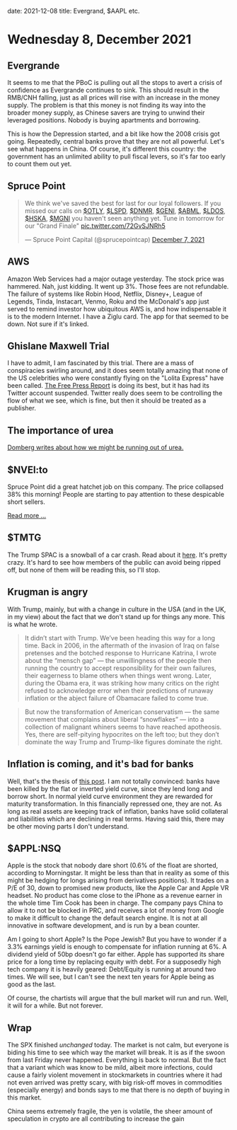 date: 2021-12-08
title: Evergrand, $AAPL etc.

# Wednesday  8, December 2021

## Evergrande

It seems to me that the PBoC is pulling out all the stops to avert a crisis of confidence as Evergrande continues to sink.
This should result in the RMB/CNH falling, just as all prices will rise with an increase in the money supply.
The problem is that this money is not finding its way into the broader money supply, 
as Chinese savers are trying to unwind their leveraged positions.
Nobody is buying apartments and borrowing.

This is how the Depression started, and a bit like how the 2008 crisis got going.
Repeatedly, central banks prove that they are not all powerful.
Let's see what happens in China.
Of course, it's different this country: the government has an unlimited ability to pull fiscal levers,
so it's far too early to count them out yet.

## Spruce Point

<blockquote class="twitter-tweet"><p lang="en" dir="ltr">We think we&#39;ve saved the best for last for our loyal followers. If you missed our calls on <a href="https://twitter.com/search?q=%24OTLY&amp;src=ctag&amp;ref_src=twsrc%5Etfw">$OTLY</a>, <a href="https://twitter.com/search?q=%24LSPD&amp;src=ctag&amp;ref_src=twsrc%5Etfw">$LSPD</a>, <a href="https://twitter.com/search?q=%24DNMR&amp;src=ctag&amp;ref_src=twsrc%5Etfw">$DNMR</a>, <a href="https://twitter.com/search?q=%24GENI&amp;src=ctag&amp;ref_src=twsrc%5Etfw">$GENI</a>, <a href="https://twitter.com/search?q=%24ABML&amp;src=ctag&amp;ref_src=twsrc%5Etfw">$ABML</a>, <a href="https://twitter.com/search?q=%24LDOS&amp;src=ctag&amp;ref_src=twsrc%5Etfw">$LDOS</a>, <a href="https://twitter.com/search?q=%24HSKA&amp;src=ctag&amp;ref_src=twsrc%5Etfw">$HSKA</a>, <a href="https://twitter.com/search?q=%24MGNI&amp;src=ctag&amp;ref_src=twsrc%5Etfw">$MGNI</a> you haven&#39;t seen anything yet. Tune in tomorrow for our &quot;Grand Finale&quot; <a href="https://t.co/72GvSJNRh5">pic.twitter.com/72GvSJNRh5</a></p>&mdash; Spruce Point Capital (@sprucepointcap) <a href="https://twitter.com/sprucepointcap/status/1468329456632795141?ref_src=twsrc%5Etfw">December 7, 2021</a></blockquote> <script async src="https://platform.twitter.com/widgets.js" charset="utf-8"></script>

## AWS

Amazon Web Services had a major outage yesterday.
The stock price was hammered.
Nah, just kidding. It went up 3%. 
Those fees are not refundable. 
The failure of systems like Robin Hood, Netflix, Disney+, League of Legends, Tinda, Instacart, Venmo, Roku and the McDonald's app just served to remind investor how ubiquitous AWS is, and how indispensable it is to the modern Internet.
I have a Ziglu card.
The app for that seemed to be down. Not sure if it's linked.

## Ghislane Maxwell Trial

I have to admit, I am fascinated by this trial.
There are a mass of conspiracies swirling around, 
and it does seem totally amazing that none of the US celebrities who were constantly flying on the "Lolita Express" 
have been called.
[The Free Press Report](https://patriotone.substack.com/p/twitter-suspension?r=nmbt&utm_campaign=post&utm_medium=web&utm_source=copy) 
is doing its best, but it has had its Twitter account suspended.
Twitter really does seem to be controlling the flow of what we see,
which is fine, but then it should be treated as a publisher.

## The importance of urea

[Domberg writes about how we might be running out of urea.](https://doomberg.substack.com/p/how-to-brick-an-entire-economy)

## $NVEI:to

Spruce Point did a great hatchet job on this company.
The price collapsed 38% this morning!
People are starting to pay attention to these despicable short sellers.

[Read more ...](https://www.sprucepointcap.com/nuvei-corp/)

## $TMTG

The Trump SPAC is a snowball of a car crash.
Read about it [here](https://www.bloomberg.com/opinion/articles/2021-12-07/the-trump-spac-pitch-is-weird).
It's pretty crazy. 
It's hard to see how members of the public can avoid being ripped off, but none of them will be reading this, so I'll stop.

## Krugman is angry

With Trump, mainly, but with a change in culture in the USA (and in the UK, in my view) about the fact that we don't stand up for things any more.
This is what he wrote. 

> It didn’t start with Trump. We’ve been heading this way for a long time. Back in 2006, in the aftermath of the invasion of Iraq on false pretenses and the botched response to Hurricane Katrina, I wrote about the “mensch gap” — the unwillingness of the people then running the country to accept responsibility for their own failures, their eagerness to blame others when things went wrong. Later, during the Obama era, it was striking how many critics on the right refused to acknowledge error when their predictions of runaway inflation or the abject failure of Obamacare failed to come true.

> But now the transformation of American conservatism — the same movement that complains about liberal “snowflakes” — into a collection of malignant whiners seems to have reached apotheosis. Yes, there are self-pitying hypocrites on the left too; but they don’t dominate the way Trump and Trump-like figures dominate the right.

## Inflation is coming, and it's bad for banks

Well, that's the thesis of [this post](https://seekingalpha.com/article/4474061-banks-financials-deep-trouble-sell-xlf-etf).
I am not totally convinced: banks have been killed by the flat or inverted yield curve, since they lend long and borrow short. 
In normal yield curve environment they are rewarded for maturity transformation.
In this financially repressed one, they are not.
As long as real assets are keeping track of inflation, banks have solid collateral and liabilities which are declining in real terms.
Having said this, there may be other moving parts I don't understand.

## $APPL:NSQ


Apple is the stock that nobody dare short (0.6% of the float are shorted, according to Morningstar. It might be less than that in reality as some of this might be hedging for longs arising from derivatives positions).
It trades on a P/E of 30, down to promised new products, like the Apple Car and Apple VR headset. 
No product has come close to the iPhone as a revenue earner in the whole time Tim Cook has been in charge.
The company pays China to allow it to not be blocked in PRC, and receives a lot of money from Google to make it difficult to change the default search engine.
It is not at all innovative in software development, and is run by a bean counter.

Am I going to short Apple? Is the Pope Jewish? 
But you have to wonder if a 3.3% earnings yield is enough to compensate for inflation running at 6%.
A dividend yield of 50bp doesn't go far either.
Apple has supported its share price for a long time by replacing equity with debt.
For a supposedly high tech company it is heavily geared: Debt/Equity is running at around two times. 
We will see, but I can't see the next ten years for Apple being as good as the last.

Of course, the chartists will argue that the bull market will run and run. Well, it will for a while. 
But not forever.

## Wrap

The SPX finished _unchanged_ today. 
The market is not calm, but everyone is biding his time to see which way the market will break.
It is as if the swoon from last Friday never happened.
Everything is back to normal.
But the fact that a variant which was know to be mild, albeit more infections, could cause a fairly violent movement in 
stockmarkets in countries where it had not even arrived was pretty scary, with big risk-off moves in commodities (especially energy)
and bonds says to me that there is no depth of buying in this market.

China seems extremely fragile, the yen is volatile, the sheer amount of speculation in crypto 
are all contributing to increase the gain